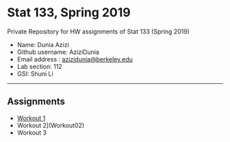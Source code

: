 # Stat 133, Spring 2019

Private Repository for HW assignments of Stat 133 (Spring 2019)

- Name: Dunia Azizi
- Github username: AziziDunia
- Email address : azizidunia@berkeley.edu
- Lab section: 112
- GSI: Shuni Li

-----

## Assignments

- [Workout 1](Workout01)
- Workout 2](Workout02)
- Workout 3



